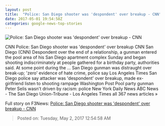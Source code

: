 ```yaml
---
layout: post
title:  "Police: San Diego shooter was 'despondent' over breakup - CNN"
date: 2017-05-01 19:54:58Z
categories: google-news-top-stories
---
```


![Police: San Diego shooter was 'despondent' over breakup - CNN](http://i2.cdn.cnn.com/cnnnext/dam/assets/170430233135-san-diego-shooting-pool-sot-00000921-super-tease.jpg)

CNN Police: San Diego shooter was 'despondent' over breakup CNN San Diego (CNN) Despondent over the end of a relationship, a gunman entered the pool area of his San Diego apartment complex Sunday and began shooting indiscriminately at people gathered for a birthday party, authorities said. At some point during the ... San Diego gunman was distraught over break-up; 'zero' evidence of hate crime, police say Los Angeles Times San Diego police say attacker was 'despondent' over breakup, made ex-girlfriend listen to shooting rampage Washington Post Pool party gunman Peter Selis wasn't driven by racism: police New York Daily News ABC News - The San Diego Union-Tribune - Los Angeles Times all 367 news articles »


Full story on F3News: [Police: San Diego shooter was 'despondent' over breakup - CNN](http://www.f3nws.com/n/YmPSkD)

> Posted on: Tuesday, May 2, 2017 12:54:58 AM
